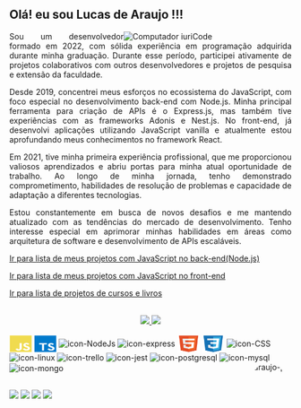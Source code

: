 ## Olá! eu sou Lucas de Araujo !!!

<img src="https://raw.githubusercontent.com/MicaelliMedeiros/micaellimedeiros/master/image/computer-illustration.png" min-width="400px" max-width="300px" width="300px" align="right" alt="Computador iuriCode">
<p align="justify"> 
Sou um desenvolvedor formado em 2022, com sólida experiência em programação adquirida durante minha graduação. Durante esse período, participei ativamente de projetos colaborativos com outros desenvolvedores e projetos de pesquisa e extensão da faculdade.
</p>

<p align="justify"> 
Desde 2019, concentrei meus esforços no ecossistema do JavaScript, com foco especial no desenvolvimento back-end com Node.js. Minha principal ferramenta para criação de APIs é o Express.js, mas também tive experiências com as frameworks Adonis e Nest.js. No front-end, já desenvolvi aplicações utilizando JavaScript vanilla e atualmente estou aprofundando meus conhecimentos no framework React.
</p>

<p align="justify"> 
Em 2021, tive minha primeira experiência profissional, que me proporcionou valiosos aprendizados e abriu portas para minha atual oportunidade de trabalho. Ao longo de minha jornada, tenho demonstrado comprometimento, habilidades de resolução de problemas e capacidade de adaptação a diferentes tecnologias.
</p>

<p align="justify"> 
Estou constantemente em busca de novos desafios e me mantendo atualizado com as tendências do mercado de desenvolvimento. Tenho interesse especial em aprimorar minhas habilidades em áreas como arquitetura de software e desenvolvimento de APIs escaláveis.
</p>

[Ir para lista de meus projetos com JavaScript no back-end(Node.js)](https://github.com/araujo21x/NodeJs)

[Ir para lista de meus projetos com JavaScript no front-end](https://github.com/araujo21x/JavaScript_Front-end)

[Ir para lista de projetos de cursos e livros](https://github.com/araujo21x/code_of_courses_and_books)

<br>

<div align="center">
  <a href="https://github.com/araujo21x">
    <img height="180em" src="https://github-readme-stats.vercel.app/api?username=araujo21x&show_icons=true&theme=dark&include_all_commits=true&count_private=true"/>
    <img height="180em" src="https://github-readme-stats.vercel.app/api/top-langs/?username=araujo21x&layout=compact&langs_count=7&theme=dark"/>
  </a>
</div>
  
<div style="display: inline_block"><br>
  <img align="center" alt="icon-Js" height="30" width="40" src="https://raw.githubusercontent.com/devicons/devicon/master/icons/javascript/javascript-plain.svg">
  <img align="center" alt="icon-Ts" height="30" width="40" src="https://raw.githubusercontent.com/devicons/devicon/master/icons/typescript/typescript-plain.svg">
  <img align="center" alt="icon-NodeJs" height="30" width="40" src="https://cdn.jsdelivr.net/gh/devicons/devicon/icons/nodejs/nodejs-original.svg" />
  <img align="center" alt="icon-express" height="30" width="40" src="https://cdn.jsdelivr.net/gh/devicons/devicon/icons/express/express-original.svg">
  <img align="center" alt="icon-HTML" height="30" width="40" src="https://raw.githubusercontent.com/devicons/devicon/master/icons/html5/html5-original.svg">
  <img align="center" alt="icon-CSS" height="30" width="40" src="https://raw.githubusercontent.com/devicons/devicon/master/icons/css3/css3-original.svg">
  <img align="center" alt="icon-CSS" height="30" width="40" src="https://cdn.jsdelivr.net/gh/devicons/devicon/icons/react/react-original.svg" />
  <img align="center" alt="icon-linux" height="30" width="40"  src="https://cdn.jsdelivr.net/gh/devicons/devicon/icons/linux/linux-original.svg" />
  <img align="center" alt="icon-trello" height="30" width="40" src="https://cdn.jsdelivr.net/gh/devicons/devicon/icons/trello/trello-plain.svg" />
  <img align="center" alt="icon-jest" height="30" width="40" src="https://cdn.jsdelivr.net/gh/devicons/devicon/icons/jest/jest-plain.svg" />
  <img align="center" alt="icon-postgresql" height="30" width="40"  src="https://cdn.jsdelivr.net/gh/devicons/devicon/icons/postgresql/postgresql-original.svg" />
  <img align="center" alt="icon-mysql" height="30" width="40" src="https://cdn.jsdelivr.net/gh/devicons/devicon/icons/mysql/mysql-original.svg" />
  <img align="center" alt="icon-mongo" height="30" width="40" src="https://cdn.jsdelivr.net/gh/devicons/devicon/icons/mongodb/mongodb-original.svg"/>
  <img style="border-radius: 50%;" align="right" alt="araujo-pic" height="150" src="https://avatars.githubusercontent.com/u/29488890?v=4">
 

</div>

##
 
<div> 
  <a href="https://www.linkedin.com/in/araujo21x/" target="_blank"><img src="https://img.shields.io/badge/-LinkedIn-%230077B5?style=for-the-badge&logo=linkedin&logoColor=white" target="_blank"></a>
  <a href = "mailto:araujolucas97@gmail.com"><img src="https://img.shields.io/badge/-Gmail-%23333?style=for-the-badge&logo=gmail&logoColor=white" target="_blank"></a>
  <a href="https://twitter.com/Luscar97" target="_blank"><img src="https://img.shields.io/badge/Twitter-1DA1F2?style=for-the-badge&logo=twitter&logoColor=white" target="_blank"></a> 
  <a href="https://www.instagram.com/araujolucas22" target="_blank"><img src="https://img.shields.io/badge/-Instagram-%23E4405F?style=for-the-badge&logo=instagram&logoColor=white" target="_blank"></a>
</div>
